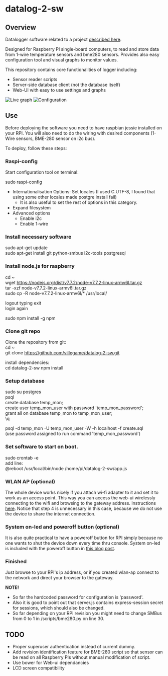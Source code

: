 # datalog-2-sw

## Overview

Datalogger software related to a project [described here](https://villegame.wordpress.com/projects/data-monitoring/portable-temperature-and-humidity-measuring-application-project/).

Designed for Raspberry PI single-board computers, to read and store data from 1-wire temperature sensors and bme280 sensors. Provides also easy configuration tool and visual graphs to monitor values.

This repository contains core functionalities of logger including:
* Sensor reader scripts
* Server-side database client (not the database itself)
* Web-UI with easy to use settings and graphs

![Live graph](https://villegame.files.wordpress.com/2018/03/livegraph.png)
![Configuration](https://villegame.files.wordpress.com/2018/03/config.png)

## Use

Before deploying the software you need to have raspbian jessie installed on your RPI. You will also need to do the wiring with desired components (1-Wire sensors, BME-280 sensor on i2c bus).

To deploy, follow these steps:

### Raspi-config 

Start configuration tool on terminal:

sudo raspi-config
* Internationalisation Options: Set locales (I used C.UTF-8, I found that using some other locales made postgre install fail)
  * It is also useful to set the rest of options in this category.
* Expand filesystem
* Advanced options
  * Enable i2c
  * Enable 1-wire

### Install necessary software

sudo apt-get update  
sudo apt-get install git python-smbus i2c-tools postgresql  

### Install node.js for raspberry

cd ~  
wget https://nodejs.org/dist/v7.7.2/node-v7.7.2-linux-armv6l.tar.gz  
tar -xzf node-v7.7.2-linux-armv6l.tar.gz  
sudo cp -R node-v7.7.2-linux-armv6l/* /usr/local/  

logout typing exit  
login again  

sudo npm install -g npm  

### Clone git repo

Clone the repository from git:  
cd ~  
git clone https://github.com/villegame/datalog-2-sw.git  

install dependencies:  
cd datalog-2-sw
npm install  

### Setup database

sudo su postgres  
psql  
create database temp_mon;  
create user temp_mon_user with password 'temp_mon_password';  
grant all on database temp_mon to temp_mon_user;  
\q  

psql -d temp_mon -U temp_mon_user -W -h localhost -f create.sql  
(use password assigned to run command 'temp_mon_password')  

### Set software to start on boot.

sudo crontab -e  
add line:  
@reboot /usr/local/bin/node /home/pi/datalog-2-sw/app.js  

### WLAN AP (optional)

The whole device works nicely if you attach wi-fi adapter to it and set it to work as an access point. This way you can access the web-ui wirelessly connecting to the wifi and browsing to the gateway address.
Instructions [here](https://elinux.org/RPI-Wireless-Hotspot). Notice that step 4 is unnecessary in this case, because we do not use the device to share the internet connection.

### System on-led and poweroff button (optional)

It is also quite practical to have a poweroff button for RPI simply because no one wants to shut the device down every time thru console. System on-led is included with the poweroff button in [this blog post](https://villegame.wordpress.com/2016/12/05/portable-temp-humidity-reader-part-ii/).

### Finished

Just browse to your RPI's ip address, or if you created wlan-ap connect to the network and direct your browser to the gateway.

**NOTE!**
* So far the hardcoded password for configuration is 'password'.
* Also it is good to point out that server.js contains express-session secret for sessions, which should also be changed.
* So far depending on your RPI revision you might need to change SMBus from 0 to 1 in /scripts/bme280.py on line 30.

## TODO
* Proper superuser authentication instead of current dummy.
* Add revision identification feature for BME-280 script so that sensor can be read on all Raspberry PIs without manual modification of script.
* Use bower for Web-ui dependancies
* LCD screen compatibility
